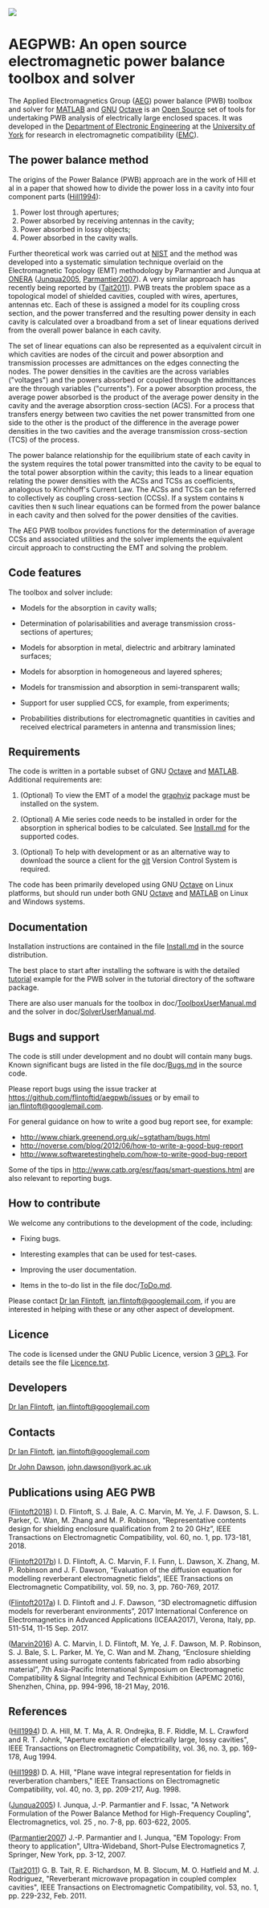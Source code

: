 ![](https://github.com/flintoftid/aegpwb/blob/master/doc/aegpwb.jpg)

# AEGPWB: An open source electromagnetic power balance toolbox and solver

The Applied Electromagnetics Group ([AEG][]) power balance (PWB) toolbox and 
solver for [MATLAB][] and [GNU][] [Octave][] is an [Open Source][] set of tools for 
undertaking PWB analysis of electrically large enclosed spaces. It was 
developed in the [Department of Electronic Engineering][] at the [University of York][] for 
research in electromagnetic compatibility ([EMC][]).

## The power balance method

The origins of the Power Balance (PWB) approach are in the work of Hill et al in 
a paper that showed how to divide the power loss in a cavity into four component 
parts ([Hill1994][]): 

1. Power lost through apertures; 
2. Power absorbed by receiving antennas in the cavity; 
3. Power absorbed in lossy objects;
4. Power absorbed in the cavity walls.

Further theoretical work was carried out at [NIST][] and the method was 
developed into a systematic simulation technique overlaid on the Electromagnetic 
Topology (EMT) methodology by Parmantier and Junqua at [ONERA][] ([Junqua2005][], 
[Parmantier2007][]). A very similar approach has recently being reported by 
([Tait2011][]). PWB treats the problem space as a topological model of shielded 
cavities, coupled with wires, apertures, antennas etc. Each of these is assigned 
a model for its coupling cross section, and the power transferred and the 
resulting power density in each cavity is calculated over a broadband from a set 
of linear equations derived from the overall power balance in each cavity. 

The set of linear equations can also be represented as a equivalent circuit in 
which cavities are nodes of the circuit and power absorption and transmission 
processes are admittances on the edges connecting the nodes. The power densities 
in the cavities are the across variables ("voltages") and the powers absorbed or 
coupled through the admittances are the through variables ("currents"). For a 
power absorption process, the average power absorbed is the product of the 
average power density in the cavity and the average absorption cross-section 
(ACS). For a process that transfers energy between two cavities the net power 
transmitted from one side to the other is the product of the difference in the 
average power densities in the two cavities and the average transmission 
cross-section (TCS) of the process.

The power balance relationship for the equilibrium state of each cavity in the 
system requires the total power transmitted into the cavity to be equal to the 
total power absorption within the cavity; this leads to a linear equation 
relating the power densities with the ACSs and TCSs as coefficients, analogous 
to Kirchhoff's Current Law. The ACSs and TCSs can be referred to collectively as 
coupling cross-section (CCSs). If a system contains `N` cavities then `N` such 
linear equations can be formed from the power balance in each cavity and then 
solved for the power densities of the cavities. 

The AEG PWB toolbox provides functions for the determination of average CCSs and 
associated utilities and the solver implements the equivalent circuit approach 
to constructing the EMT and solving the problem. 

## Code features

The toolbox and solver include:

* Models for the absorption in cavity walls;

* Determination of polarisabilities and average transmission cross-sections of apertures;

* Models for absorption in metal, dielectric and arbitrary laminated surfaces;

* Models for absorption in homogeneous and layered spheres;

* Models for transmission and absorption in semi-transparent walls;

* Support for user supplied CCS, for example, from experiments;

* Probabilities distributions for electromagnetic quantities in cavities and 
  received electrical parameters in antenna and transmission lines;

## Requirements

The code is written in a portable subset of GNU [Octave][] and [MATLAB][]. 
Additional requirements are:

1. (Optional) To view the EMT of a model the [graphviz][] package must be
   installed on the system.

2. (Optional) A Mie series code needs to be installed in order for the absorption
   in spherical bodies to be calculated. See [Install.md][] for the supported codes.

3. (Optional) To help with development or as an alternative way to download the 
   source a client for the [git][] Version Control System is required.

The code has been primarily developed using GNU [Octave][] on Linux platforms, 
but should run under both GNU [Octave][] and [MATLAB][] on Linux and Windows 
systems.

## Documentation

Installation instructions are contained in the file [Install.md][] in the source 
distribution.

The best place to start after installing the software is with the detailed 
[tutorial][] example for the PWB solver in the tutorial directory of the 
software package.

There are also user manuals for the toolbox in doc/[ToolboxUserManual.md][] and 
the solver in doc/[SolverUserManual.md][].

## Bugs and support

The code is still under development and no doubt will contain many bugs. Known 
significant bugs are listed in the file doc/[Bugs.md][]  in the source code. 

Please report bugs using the issue tracker at 
<https://github.com/flintoftid/aegpwb/issues> or by email to 
<ian.flintoft@googlemail.com>.

For general guidance on how to write a good bug report see, for example:

* <http://www.chiark.greenend.org.uk/~sgtatham/bugs.html>
* <http://noverse.com/blog/2012/06/how-to-write-a-good-bug-report>
* <http://www.softwaretestinghelp.com/how-to-write-good-bug-report>

Some of the tips in <http://www.catb.org/esr/faqs/smart-questions.html> are also 
relevant to reporting bugs.

## How to contribute

We welcome any contributions to the development of the code, including:

* Fixing bugs.

* Interesting examples that can be used for test-cases.

* Improving the user documentation.

* Items in the to-do list in the file doc/[ToDo.md][].

Please contact [Dr Ian Flintoft], <ian.flintoft@googlemail.com>, if you are 
interested in helping with these or any other aspect of development.

## Licence

The code is licensed under the GNU Public Licence, version 3 [GPL3][]. For 
details see the file [Licence.txt][].

## Developers

[Dr Ian Flintoft][], <ian.flintoft@googlemail.com>

## Contacts

[Dr Ian Flintoft][], <ian.flintoft@googlemail.com>

[Dr John Dawson][], <john.dawson@york.ac.uk>

## Publications using AEG PWB

[Flintoft2018]: http://dx.doi.org/10.1109/TEMC.2017.2702595

([Flintoft2018]) I. D. Flintoft, S. J. Bale, A. C. Marvin, M. Ye, J. F. Dawson, 
S. L. Parker, C. Wan, M. Zhang and M. P. Robinson, “Representative contents 
design for shielding enclosure qualification from 2 to 20 GHz”, IEEE 
Transactions on Electromagnetic Compatibility, vol. 60, no. 1, pp. 173-181, 2018.

[Flintoft2017b]: http://dx.doi.org/10.1109/TEMC.2016.2623356

([Flintoft2017b]) I. D. Flintoft, A. C. Marvin, F. I. Funn, L. Dawson, X. Zhang, 
M. P. Robinson and J. F. Dawson, “Evaluation of the diffusion equation for 
modelling reverberant electromagnetic fields”, IEEE Transactions on Electromagnetic 
Compatibility, vol. 59, no. 3, pp. 760-769, 2017.

[Flintoft2017a]: http://dx.doi.org/10.1109/ICEAA.2017.8065293

([Flintoft2017a])	I. D. Flintoft and J. F. Dawson, “3D electromagnetic diffusion 
models for reverberant environments”, 2017 International Conference on Electromagnetics 
in Advanced Applications (ICEAA2017), Verona, Italy, pp. 511-514, 11-15 Sep. 2017.

[Marvin2016]: http://dx.doi.org/10.1109/APEMC.2016.7522926

([Marvin2016])	A. C. Marvin, I. D. Flintoft, M. Ye, J. F. Dawson, M. P. Robinson, 
S. J. Bale, S. L. Parker, M. Ye, C. Wan and M. Zhang, “Enclosure shielding assessment 
using surrogate contents fabricated from radio absorbing material”, 7th Asia-Pacific 
International Symposium on Electromagnetic Compatibility & Signal Integrity and 
Technical Exhibition (APEMC 2016), Shenzhen, China, pp. 994-996, 18-21 May, 2016.

## References

[Hill1994]: http://ieeexplore.ieee.org/xpl/articleDetails.jsp?tp=&arnumber=305461

([Hill1994]) D. A. Hill, M. T. Ma, A. R. Ondrejka, B. F. Riddle, M. L. Crawford 
and R. T. Johnk, "Aperture excitation of electrically large, lossy cavities", 
IEEE Transactions on Electromagnetic Compatibility, vol. 36, no. 3, pp. 169-178, 
Aug 1994.

[Hill1998]: http://ieeexplore.ieee.org/xpl/articleDetails.jsp?tp=&arnumber=709418

([Hill1998]) D. A. Hill, "Plane wave integral representation for fields in 
reverberation chambers," IEEE Transactions on Electromagnetic Compatibility, 
vol. 40, no. 3, pp. 209-217, Aug. 1998.

[Junqua2005]: http://www.tandfonline.com/doi/abs/10.1080/02726340500214845

([Junqua2005]) I. Junqua, J.-P. Parmantier and F. Issac,
"A Network Formulation of the Power Balance Method for High-Frequency Coupling",
Electromagnetics, vol. 25 , no. 7-8, pp. 603-622, 2005.

[Parmantier2007]: http://link.springer.com/chapter/10.1007/978-0-387-37731-5_1

([Parmantier2007]) J.-P. Parmantier and I. Junqua, "EM Topology: From theory to 
application", Ultra-Wideband, Short-Pulse Electromagnetics 7, Springer, New 
York, pp. 3-12, 2007.
    
[Tait2011]: http://ieeexplore.ieee.org/xpl/login.jsp?tp=&arnumber=5491150

([Tait2011]) G. B. Tait, R. E. Richardson, M. B. Slocum, M. O. Hatfield and 
M. J. Rodriguez, "Reverberant microwave propagation in coupled complex cavities", 
IEEE Transactions on Electromagnetic Compatibility, vol. 53, no. 1, pp. 229-232, 
Feb. 2011.


[University of York]: http://www.york.ac.uk
[Department of Electronic Engineering]: https://www.york.ac.uk/electronic-engineering
[AEG]: https://www.york.ac.uk/electronic-engineering/research/communication-technologies/applied-electromagnetics-devices
[Dr Ian Flintoft]: https://flintoftid.github.io
[Dr John Dawson]: https://www.york.ac.uk/electronic-engineering/staff/john_dawson
[Open Source]: http://opensource.org
[GPL3]: http://www.gnu.org/copyleft/gpl.html
[NIST]: http://www.nist.gov
[ONERA]: http://www.onera.fr/en
[GNU]: https://www.gnu.org/home.en.html
[EMC]: https://www.york.ac.uk/electronic-engineering/research/communication-technologies/applied-electromagnetics-devices/emc-shielding/
[Install.md]: https://github.com/flintoftid/aegpwb/blob/master/Install.md
[tutorial]:  https://github.com/flintoftid/aegpwb/blob/master/tutorial/Tutorial.md
[ToolboxUserManual.md]: https://github.com/flintoftid/aegpwb/blob/master/doc/ToolboxUserManual.md
[SolverUserManual.md]: https://github.com/flintoftid/aegpwb/blob/master/doc/SolverUserManual.md
[Bugs.md]:  https://github.com/flintoftid/aegpwb/blob/master/doc/Bugs.md
[ToDo.md]:  https://github.com/flintoftid/aegpwb/blob/master/doc/ToDo.md
[Licence.txt]:  https://github.com/flintoftid/aegpwb/blob/master/Licence.txt
[graphviz]: http://www.graphviz.org
[Octave]: http://www.gnu.org/software/octave
[MATLAB]: http://www.mathworks.co.uk/products/matlab
[git]: https://git-scm.com
